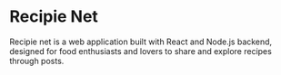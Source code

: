 # Recipie Net

Recipie net is a web application built with React and Node.js backend, designed for food enthusiasts and lovers to share and explore recipes through posts.
